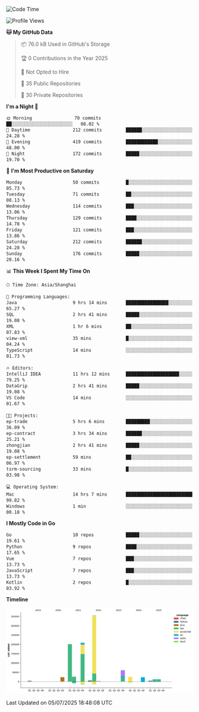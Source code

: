 <!--START_SECTION:waka-->
![Code Time](http://img.shields.io/badge/Code%20Time-4%2C261%20hrs%2043%20mins-blue)

![Profile Views](http://img.shields.io/badge/Profile%20Views-0-blue)

**🐱 My GitHub Data** 

> 📦 76.0 kB Used in GitHub's Storage 
 > 
> 🏆 0 Contributions in the Year 2025
 > 
> 🚫 Not Opted to Hire
 > 
> 📜 35 Public Repositories 
 > 
> 🔑 30 Private Repositories 
 > 
**I'm a Night 🦉** 

```text
🌞 Morning                70 commits          ██░░░░░░░░░░░░░░░░░░░░░░░   08.02 % 
🌆 Daytime                212 commits         ██████░░░░░░░░░░░░░░░░░░░   24.28 % 
🌃 Evening                419 commits         ████████████░░░░░░░░░░░░░   48.00 % 
🌙 Night                  172 commits         █████░░░░░░░░░░░░░░░░░░░░   19.70 % 
```
📅 **I'm Most Productive on Saturday** 

```text
Monday                   50 commits          █░░░░░░░░░░░░░░░░░░░░░░░░   05.73 % 
Tuesday                  71 commits          ██░░░░░░░░░░░░░░░░░░░░░░░   08.13 % 
Wednesday                114 commits         ███░░░░░░░░░░░░░░░░░░░░░░   13.06 % 
Thursday                 129 commits         ████░░░░░░░░░░░░░░░░░░░░░   14.78 % 
Friday                   121 commits         ███░░░░░░░░░░░░░░░░░░░░░░   13.86 % 
Saturday                 212 commits         ██████░░░░░░░░░░░░░░░░░░░   24.28 % 
Sunday                   176 commits         █████░░░░░░░░░░░░░░░░░░░░   20.16 % 
```


📊 **This Week I Spent My Time On** 

```text
🕑︎ Time Zone: Asia/Shanghai

💬 Programming Languages: 
Java                     9 hrs 14 mins       ████████████████░░░░░░░░░   65.27 % 
SQL                      2 hrs 41 mins       █████░░░░░░░░░░░░░░░░░░░░   19.08 % 
XML                      1 hr 6 mins         ██░░░░░░░░░░░░░░░░░░░░░░░   07.83 % 
view-xml                 35 mins             █░░░░░░░░░░░░░░░░░░░░░░░░   04.24 % 
TypeScript               14 mins             ░░░░░░░░░░░░░░░░░░░░░░░░░   01.73 % 

🔥 Editors: 
IntelliJ IDEA            11 hrs 12 mins      ████████████████████░░░░░   79.25 % 
DataGrip                 2 hrs 41 mins       █████░░░░░░░░░░░░░░░░░░░░   19.08 % 
VS Code                  14 mins             ░░░░░░░░░░░░░░░░░░░░░░░░░   01.67 % 

🐱‍💻 Projects: 
ep-trade                 5 hrs 6 mins        █████████░░░░░░░░░░░░░░░░   36.09 % 
ep-contract              3 hrs 34 mins       ██████░░░░░░░░░░░░░░░░░░░   25.21 % 
zhongjian                2 hrs 41 mins       █████░░░░░░░░░░░░░░░░░░░░   19.08 % 
ep-settlement            59 mins             ██░░░░░░░░░░░░░░░░░░░░░░░   06.97 % 
tsrm-sourcing            33 mins             █░░░░░░░░░░░░░░░░░░░░░░░░   03.98 % 

💻 Operating System: 
Mac                      14 hrs 7 mins       █████████████████████████   99.82 % 
Windows                  1 min               ░░░░░░░░░░░░░░░░░░░░░░░░░   00.18 % 
```

**I Mostly Code in Go** 

```text
Go                       10 repos            █████░░░░░░░░░░░░░░░░░░░░   19.61 % 
Python                   9 repos             ████░░░░░░░░░░░░░░░░░░░░░   17.65 % 
Vue                      7 repos             ███░░░░░░░░░░░░░░░░░░░░░░   13.73 % 
JavaScript               7 repos             ███░░░░░░░░░░░░░░░░░░░░░░   13.73 % 
Kotlin                   2 repos             █░░░░░░░░░░░░░░░░░░░░░░░░   03.92 % 
```



**Timeline**

![Lines of Code chart](https://raw.githubusercontent.com/youtiaoguagua/youtiaoguagua/master/assets/bar_graph.png)


 Last Updated on 05/07/2025 18:48:08 UTC
<!--END_SECTION:waka-->